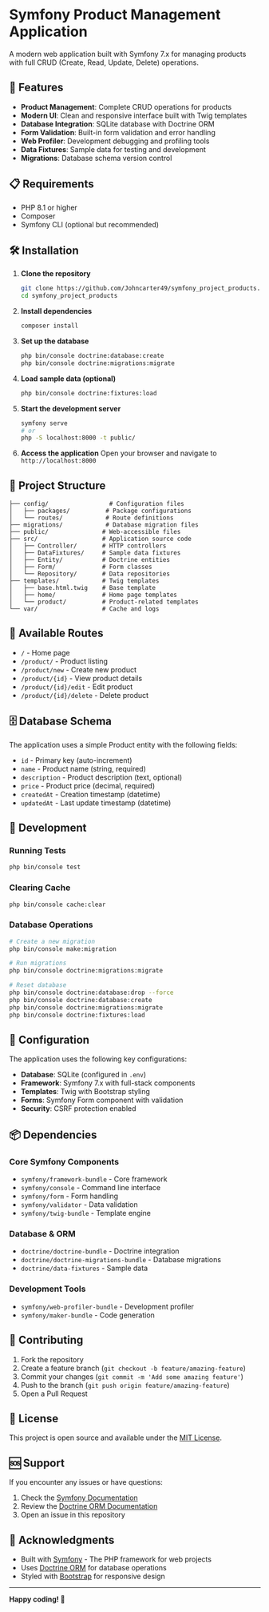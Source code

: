 # Symfony Product Management Application

A modern web application built with Symfony 7.x for managing products with full CRUD (Create, Read, Update, Delete) operations.

## 🚀 Features

- **Product Management**: Complete CRUD operations for products
- **Modern UI**: Clean and responsive interface built with Twig templates
- **Database Integration**: SQLite database with Doctrine ORM
- **Form Validation**: Built-in form validation and error handling
- **Web Profiler**: Development debugging and profiling tools
- **Data Fixtures**: Sample data for testing and development
- **Migrations**: Database schema version control

## 📋 Requirements

- PHP 8.1 or higher
- Composer
- Symfony CLI (optional but recommended)

## 🛠️ Installation

1. **Clone the repository**
   ```bash
   git clone https://github.com/Johncarter49/symfony_project_products.git
   cd symfony_project_products
   ```

2. **Install dependencies**
   ```bash
   composer install
   ```

3. **Set up the database**
   ```bash
   php bin/console doctrine:database:create
   php bin/console doctrine:migrations:migrate
   ```

4. **Load sample data (optional)**
   ```bash
   php bin/console doctrine:fixtures:load
   ```

5. **Start the development server**
   ```bash
   symfony serve
   # or
   php -S localhost:8000 -t public/
   ```

6. **Access the application**
   Open your browser and navigate to `http://localhost:8000`

## 📁 Project Structure

```
├── config/                 # Configuration files
│   ├── packages/          # Package configurations
│   └── routes/            # Route definitions
├── migrations/            # Database migration files
├── public/               # Web-accessible files
├── src/                  # Application source code
│   ├── Controller/       # HTTP controllers
│   ├── DataFixtures/     # Sample data fixtures
│   ├── Entity/           # Doctrine entities
│   ├── Form/             # Form classes
│   └── Repository/       # Data repositories
├── templates/            # Twig templates
│   ├── base.html.twig    # Base template
│   ├── home/             # Home page templates
│   └── product/          # Product-related templates
└── var/                  # Cache and logs
```

## 🎯 Available Routes

- `/` - Home page
- `/product/` - Product listing
- `/product/new` - Create new product
- `/product/{id}` - View product details
- `/product/{id}/edit` - Edit product
- `/product/{id}/delete` - Delete product

## 🗄️ Database Schema

The application uses a simple Product entity with the following fields:

- `id` - Primary key (auto-increment)
- `name` - Product name (string, required)
- `description` - Product description (text, optional)
- `price` - Product price (decimal, required)
- `createdAt` - Creation timestamp (datetime)
- `updatedAt` - Last update timestamp (datetime)

## 🧪 Development

### Running Tests
```bash
php bin/console test
```

### Clearing Cache
```bash
php bin/console cache:clear
```

### Database Operations
```bash
# Create a new migration
php bin/console make:migration

# Run migrations
php bin/console doctrine:migrations:migrate

# Reset database
php bin/console doctrine:database:drop --force
php bin/console doctrine:database:create
php bin/console doctrine:migrations:migrate
php bin/console doctrine:fixtures:load
```

## 🔧 Configuration

The application uses the following key configurations:

- **Database**: SQLite (configured in `.env`)
- **Framework**: Symfony 7.x with full-stack components
- **Templates**: Twig with Bootstrap styling
- **Forms**: Symfony Form component with validation
- **Security**: CSRF protection enabled

## 📦 Dependencies

### Core Symfony Components
- `symfony/framework-bundle` - Core framework
- `symfony/console` - Command line interface
- `symfony/form` - Form handling
- `symfony/validator` - Data validation
- `symfony/twig-bundle` - Template engine

### Database & ORM
- `doctrine/doctrine-bundle` - Doctrine integration
- `doctrine/doctrine-migrations-bundle` - Database migrations
- `doctrine/data-fixtures` - Sample data

### Development Tools
- `symfony/web-profiler-bundle` - Development profiler
- `symfony/maker-bundle` - Code generation

## 🤝 Contributing

1. Fork the repository
2. Create a feature branch (`git checkout -b feature/amazing-feature`)
3. Commit your changes (`git commit -m 'Add some amazing feature'`)
4. Push to the branch (`git push origin feature/amazing-feature`)
5. Open a Pull Request

## 📝 License

This project is open source and available under the [MIT License](LICENSE).

## 🆘 Support

If you encounter any issues or have questions:

1. Check the [Symfony Documentation](https://symfony.com/doc/current/index.html)
2. Review the [Doctrine ORM Documentation](https://www.doctrine-project.org/projects/orm.html)
3. Open an issue in this repository

## 🎉 Acknowledgments

- Built with [Symfony](https://symfony.com/) - The PHP framework for web projects
- Uses [Doctrine ORM](https://www.doctrine-project.org/) for database operations
- Styled with [Bootstrap](https://getbootstrap.com/) for responsive design

---

**Happy coding! 🚀**
